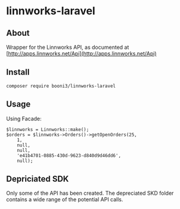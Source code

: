 # linnworks-laravel

## About

Wrapper for the Linnworks API, as documented at [http://apps.linnworks.net/Api](http://apps.linnworks.net/Api)

## Install

    composer require booni3/linnworks-laravel

## Usage

Using Facade:

    $linnworks = Linnworks::make();
    $orders = $linnworks->Orders()->getOpenOrders(25,
        1,
        null,
        null,
        'e41b4701-0885-430d-9623-d840d9d46dd6',
        null);
        
## Depriciated SDK

Only some of the API has been created. The depreciated SKD folder contains a wide range of the potential API calls.